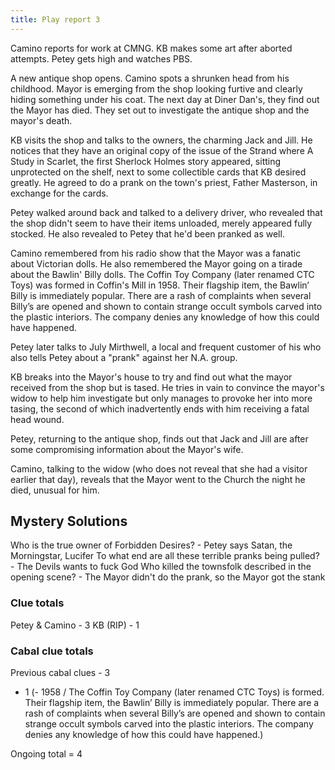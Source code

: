 ```yaml
---
title: Play report 3
---
```


Camino reports for work at CMNG. KB makes some art after aborted attempts. Petey gets high and watches PBS.

A new antique shop opens. Camino spots a shrunken head from his childhood. Mayor is emerging from the shop looking furtive and clearly hiding something under his coat. The next day at Diner Dan's, they find out the Mayor has died. They set out to investigate the antique shop and the mayor's death.

KB visits the shop and talks to the owners, the charming Jack and Jill. He notices that they have an original copy of the issue of the Strand where A Study in Scarlet, the first Sherlock Holmes story appeared, sitting unprotected on the shelf, next to some collectible cards that KB desired greatly. He agreed to do a prank on the town's priest, Father Masterson, in exchange for the cards.

Petey walked around back and talked to a delivery driver, who revealed that the shop didn't seem to have their items unloaded, merely appeared fully stocked. He also revealed to Petey that he'd been pranked as well.

Camino remembered from his radio show that the Mayor was a fanatic about Victorian dolls. He also remembered the Mayor going on a tirade about the Bawlin' Billy dolls. The Coffin Toy Company (later renamed CTC Toys) was formed in Coffin's Mill in 1958. Their flagship item, the Bawlin’ Billy is immediately popular. There are a rash of complaints when several Billy’s are opened and shown to contain strange occult symbols carved into the plastic interiors. The company denies any knowledge of how this could have happened.

Petey later talks to July Mirthwell, a local and frequent customer of his who also tells Petey about a "prank" against her N.A. group.

KB breaks into the Mayor's house to try and find out what the mayor received from the shop but is tased. He tries in vain to convince the mayor's widow to help him investigate but only manages to provoke her into more tasing, the second of which inadvertently ends with him receiving a fatal head wound.

Petey, returning to the antique shop, finds out that Jack and Jill are after some compromising information about the Mayor's wife.

Camino, talking to the widow (who does not reveal that she had a visitor earlier that day), reveals that the Mayor went to the Church the night he died, unusual for him.

## Mystery Solutions

Who is the true owner of Forbidden Desires? - Petey says Satan, the Morningstar, Lucifer
To what end are all these terrible pranks being pulled? - The Devils wants to fuck God
Who killed the townsfolk described in the opening scene? - The Mayor didn't do the prank, so the Mayor got the stank

### Clue totals

Petey & Camino - 3
KB (RIP) - 1

### Cabal clue totals

Previous cabal clues - 3

- 1 (- 1958 / The Coffin Toy Company (later renamed CTC Toys) is formed. Their flagship item, the Bawlin’ Billy is immediately popular. There are a rash of complaints when several Billy’s are opened and shown to contain strange occult symbols carved into the plastic interiors. The company denies any knowledge of how this could have happened.)

Ongoing total = 4

<div style="display: none;">

- What is the cabal after? What is their goal?

_The Cabal is demons. The town is hell. Their goal is suffering, and through suffering, redemption._

- Who serves as the Emissary of the cabal in town?

_Doomwizard_

</div>
